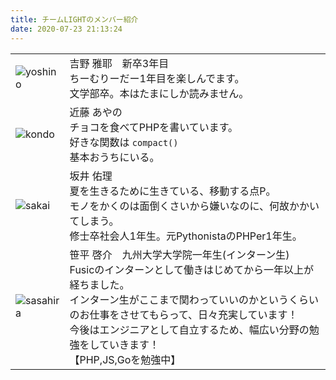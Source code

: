 ```yaml
---
title: チームLIGHTのメンバー紹介
date: 2020-07-23 21:13:24
---
```


|||
|---|---|
|![yoshino](/members/index/yoshino.png)|吉野 雅耶　新卒3年目<br>ちーむりーだー1年目を楽しんでます。<br>文学部卒。本はたまにしか読みません。|
|![kondo](/members/index/kondo.png)|近藤 あやの<br>チョコを食べてPHPを書いています。<br>好きな関数は `compact()` <br>基本おうちにいる。|
|![sakai](/members/index/sakai.png)|坂井 佑理<br>夏を生きるために生きている、移動する点P。<br>モノをかくのは面倒くさいから嫌いなのに、何故かかいてしまう。<br>修士卒社会人1年生。元PythonistaのPHPer1年生。|
|![sasahira](/members/index/sasahira.jpg)|笹平 啓介　九州大学大学院一年生(インターン生)<br>Fusicのインターンとして働きはじめてから一年以上が経ちました。<br>インターン生がここまで関わっていいのかというくらいのお仕事をさせてもらって、日々充実しています！<br>今後はエンジニアとして自立するため、幅広い分野の勉強をしていきます！<br>【PHP,JS,Goを勉強中】|
